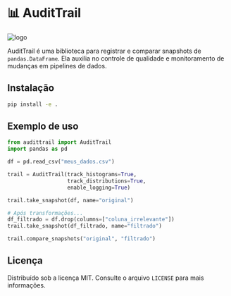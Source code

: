 # 📊 AuditTrail

![logo](vassoura/imgs/social_preview_github.png)

AuditTrail é uma biblioteca para registrar e comparar snapshots de `pandas.DataFrame`. Ela auxilia no controle de qualidade e monitoramento de mudanças em pipelines de dados.


## Instalação

```bash
pip install -e .
```

## Exemplo de uso

```python
from audittrail import AuditTrail
import pandas as pd

df = pd.read_csv("meus_dados.csv")

trail = AuditTrail(track_histograms=True,
                   track_distributions=True,
                   enable_logging=True)

trail.take_snapshot(df, name="original")

# Após transformações...
df_filtrado = df.drop(columns=["coluna_irrelevante"])
trail.take_snapshot(df_filtrado, name="filtrado")

trail.compare_snapshots("original", "filtrado")
```

## Licença

Distribuído sob a licença MIT. Consulte o arquivo `LICENSE` para mais informações.
